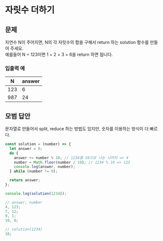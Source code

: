 # 자릿수 더하기

## 문제

자연수 N이 주어지면, N의 각 자릿수의 합을 구해서 return 하는 solution 함수를 만들어 주세요.  
예를들어 N = 123이면 1 + 2 + 3 = 6을 return 하면 됩니다.

### 입출력 예

| N   | answer |
| --- | ------ |
| 123 | 6      |
| 987 | 24     |

## 모범 답안

문자열로 만들어서 split, reduce 하는 방법도 있지만, 숫자를 이용하는 방식이 더 빠르다.

```js
const solution = (number) => {
  let answer = 0;
  do {
    answer += number % 10; // 1234를 10으로 나눈 나머지 => 4
    number = Math.floor(number / 10); // 1234 % 10 => 123
    console.log(answer, number);
  } while (number != 0);

  return answer;
};

console.log(solution(1234));
```

```js
// answer, number
4, 123;
7, 12;
9, 1;
10, 0;

// solution(1234)
10;
```
